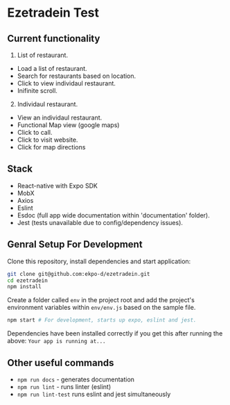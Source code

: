 # Ezetradein Test

## Current functionality

1. List of restaurant.
* Load a list of restaurant.
* Search for restaurants based on location.
* Click to view individaul restaurant.
* Inifinite scroll.

2. Individaul restaurant.
* View an individaul restaurant.
* Functional Map view (google maps)
* Click to call.
* Click to visit website.
* Click for map directions

## Stack
* React-native with Expo SDK
* MobX
* Axios
* Eslint
* Esdoc (full app wide documentation within 'documentation' folder).
* Jest (tests unavailable due to config/dependency issues).

## Genral Setup For Development

Clone this repository, install dependencies and start application:

```bash
git clone git@github.com:ekpo-d/ezetradein.git
cd ezetradein
npm install
```
Create a folder called `env` in the project root and add the project's environment variables within `env/env.js` based on the sample file.

```bash
npm start # For development, starts up expo, eslint and jest.
```

Dependencies have been installed correctly if you get this after running the above: `Your app is running at...`

## Other useful commands
* `npm run docs` - generates documentation
* `npm run lint` - runs linter (eslint)
* `npm run lint-test` runs eslint and jest simultaneously

